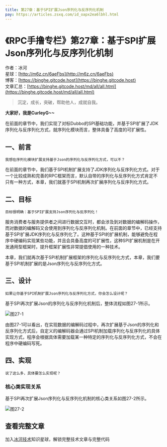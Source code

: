 ```yaml
---
title: 第27章：基于SPI扩展Json序列化与反序列化机制
pay: https://articles.zsxq.com/id_oapx2ea6lbhl.html
---
```


# 《RPC手撸专栏》第27章：基于SPI扩展Json序列化与反序列化机制

作者：冰河
<br/>星球：[http://m6z.cn/6aeFbs](http://m6z.cn/6aeFbs)
<br/>博客：[https://binghe.gitcode.host](https://binghe.gitcode.host)
<br/>文章汇总：[https://binghe.gitcode.host/md/all/all.html](https://binghe.gitcode.host/md/all/all.html)

> 沉淀，成长，突破，帮助他人，成就自我。

**大家好，我是CurleyG~~**

在前面的章节中，我们实现了对标Dubbo的SPI基础功能，并基于SPI扩展了JDK序列化与反序列化方式，就序列化模块而言，整体具备了高度的可扩展性。

## 一、前言

`我想在序列化模块扩展支持基于Json的序列化与反序列化方式，可以不？`

在前面的章节中，我们基于SPI机制扩展支持了JDK序列化与反序列化方式。对于一个比较成熟和完善的RPC框架而言，默认自带的序列化与反序列化方式肯定不只有一种方式，本章，我们就基于SPI机制再次扩展序列化与反序列化方式。

## 二、目标

`目标很明确：基于SPI扩展支持Json序列化与反序列化！`

服务消费者与服务提供者之间进行数据交互时，都会涉及到对数据的编解码操作，而对数据的编解码又会使用到序列化与反序列化机制。在前面的章节中，已经支持基于SPI扩展JDK序列化与反序列化了。这种基于SPI的扩展机制，能够避免在程序中硬编码实现某些功能，并且会具备高度的可扩展性，这种SPI扩展机制是在开发通用型框架时，提升框架扩展性非常提倡使用的一种技术。

本章，我们就再次基于SPI机制扩展框架的序列化与反序列化方式，本章，我们要基于SPI机制扩展的是Json序列化与反序列化方式。

## 三、设计

`如果让你基于SPI机制扩展Json序列化与反序列化方式，你会怎么设计呢？`

基于SPI再次扩展Json的序列化与反序列化机制后，整体流程如图27-1所示。

![图27-1](https://binghe.gitcode.host/assets/images/middleware/rpc/rpc-2022-10-28-001.png)

由图27-1可以看出，在实现数据的编解码过程中，再次扩展基于Json的序列化和反序列化方式后，自定义的编解码器会通过SPI机制加载序列化与反序列化的具体实现方式，程序会根据具体需要加载某一种特定的序列化与反序列化方式，不会在程序中硬编码写死。

## 四、实现

`说了这么多，具体要怎么实现呢？`

### 核心类实现关系

基于SPI再次扩展Json序列化与反序列化机制的核心类关系如图27-2所示。

![图27-2](https://binghe.gitcode.host/assets/images/middleware/rpc/rpc-2022-10-28-002.png)

## 查看完整文章

加入[冰河技术](http://m6z.cn/6aeFbs)知识星球，解锁完整技术文章与完整代码
